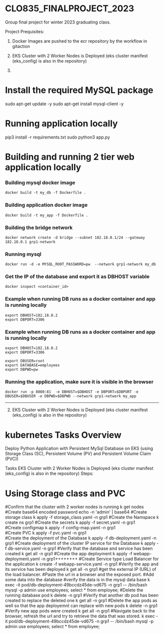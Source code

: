 # CLO835_FINALPROJECT_2023
Group final project for winter 2023 graduating class.

Project Prequisites: 
1. Docker Images are pushed to the ecr repository by the workflow in gitaction
2. EKS Cluster with 2 Worker Nodes is Deployed (eks cluster manifest (eks_config) is also in the repository)

1. 
# Install the required MySQL package

sudo apt-get update -y
sudo apt-get install mysql-client -y

# Running application locally
pip3 install -r requirements.txt
sudo python3 app.py
# Building and running 2 tier web application locally
### Building mysql docker image 
```docker build -t my_db -f Dockerfile . ```

### Building application docker image 
```docker build -t my_app -f Dockerfile . ```

### Building the bridge network
```docker network create -d bridge --subnet 182.18.0.1/24 --gateway 182.18.0.1 grp1-network ```

### Running mysql
```docker run -d -e MYSQL_ROOT_PASSWORD=pw  --network grp1-network my_db```


### Get the IP of the database and export it as DBHOST variable
```docker inspect <container_id>```


### Example when running DB runs as a docker container and app is running locally
```
export DBHOST=182.18.0.2
export DBPORT=3306
```
### Example when running DB runs as a docker container and app is running locally
```
export DBHOST=182.18.0.2
export DBPORT=3306
```
```
export DBUSER=root
export DATABASE=employees
export DBPWD=pw
```
### Running the application, make sure it is visible in the browser
```docker run -p 8080:81  -e DBHOST=$DBHOST -e DBPORT=$DBPORT -e  DBUSER=$DBUSER -e DBPWD=$DBPWD --network grp1-network my_app```
__________________________________________________________________________________________________________________________________________________________________


2. EKS Cluster with 2 Worker Nodes is Deployed (eks cluster manifest (eks_config) is also in the repository)

# kubernetes Tasks Overview
Deploy Python Application with Persistent MySql Database on EKS (using Storage Class (SC), Persistent Volume (PV) and Persistent Volume Claim (PVC))

Tasks
EKS Cluster with 2 Worker Nodes is Deployed (eks cluster manifest (eks_config) is also in the repository)
Steps:
# Using Storage class and PVC

#Confirm that the cluster with 2 worker nodes is running
k get nodes
#Create base64 encoded password
echo -n 'admin' | base64
#Create storage class
k apply -f storage_class.yaml -n grp1
#Create the Namspace
k create ns grp1
#Create the secrets
k apply -f secret.yaml -n grp1                                                                                                                                                                                   
#Create configmap
k apply -f config-map.yaml -n grp1                                                                                                                                                                                
#Create PVC
k apply -f pvc.yaml -n grp1                                                                                                                                                                                       
#Create the deployment of the Database
k apply -f db-deployment.yaml -n grp1
#Create deployment of the cluster IP service for the Database
k apply -f db-service.yaml -n grp1
#Verify that the database and service has been created
k get all -n grp1
#Create the app deployment
k apply -f webapp-deployment.yaml -n grp1++++++++
#Create Service type Load Balancer for the application
k create -f webapp-service.yaml -n grp1
#Verify the app and its service has been deployed
k get all -n grp1
#get the external IP (URL) of the load balancer.
#Paste the url in a browser and the exposed port.
#Add some data into the database
#verify the data is in the mysql data base
k exec -it pod/db-deployment-49bccdz45de-vd675 -n grp1 -- /bin/bash
mysql -p
admin
use employees;
select * from employee;
#Delete the running database pod
k delete <name of running database pod> -n grp1
#Verify that another db pod has been created to replace the deleted one
k get all -n grp1
#Delete the app pods as well so that the app deployemnt can replace with new pods
k delete <name of app pod1> <name of app pod2> -n grp1
#Verify new app pods were created
k get all -n grp1
#Navigate back to the browser, refresh the url and try to retrieve the data that was stored.
k exec -it pod/db-deployment-49bccdz45de-vd675 -n grp1 -- /bin/bash
mysql -p
admin
use employees;
select * from employee;
